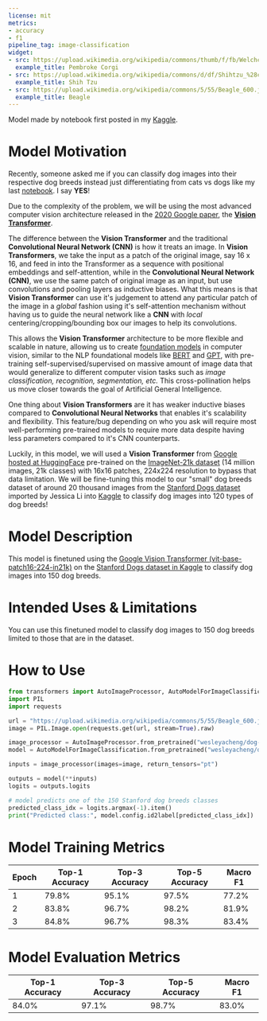 ```yaml
---
license: mit
metrics:
- accuracy
- f1
pipeline_tag: image-classification
widget:
- src: https://upload.wikimedia.org/wikipedia/commons/thumb/f/fb/Welchcorgipembroke.JPG/1200px-Welchcorgipembroke.JPG
  example_title: Pembroke Corgi
- src: https://upload.wikimedia.org/wikipedia/commons/d/df/Shihtzu_%28cropped%29.jpg
  example_title: Shih Tzu
- src: https://upload.wikimedia.org/wikipedia/commons/5/55/Beagle_600.jpg
  example_title: Beagle
---
```


Model made by notebook first posted in my [Kaggle](https://www.kaggle.com/wesleyacheng/dog-breeds-multiclass-image-classification-w-vit).

# Model Motivation

Recently, someone asked me if you can classify dog images into their respective dog breeds instead just differentiating from cats vs dogs like my last [notebook](https://www.kaggle.com/code/wesleyacheng/cat-vs-dog-image-classification-with-cnns). I say **YES**!

Due to the complexity of the problem, we will be using the most advanced computer vision architecture released in the [2020 Google paper](https://arxiv.org/pdf/2010.11929v2.pdf), the [**Vision Transformer**](https://paperswithcode.com/methods/category/vision-transformer).

The difference between the **Vision Transformer** and the traditional **Convolutional Neural Network (CNN)** is how it treats an image. In **Vision Transformers**, we take the input as a patch of the original image, say 16 x 16, and feed in into the Transformer as a sequence with positional embeddings and self-attention, while in the **Convolutional Neural Network (CNN)**, we use the same patch of original image as an input, but use convolutions and pooling layers as inductive biases. What this means is that **Vision Transformer** can use it's judgement to attend any particular patch of the image in a *global* fashion using it's self-attention mechanism without having us to guide the neural network like a **CNN** with *local* centering/cropping/bounding box our images to help its convolutions. 

This allows the **Vision Transformer** architecture to be more flexible and scalable in nature, allowing us to create [foundation models](https://blogs.nvidia.com/blog/2023/03/13/what-are-foundation-models) in computer vision, similar to the NLP foundational models like [BERT](https://paperswithcode.com/method/bert) and [GPT](https://paperswithcode.com/method/gpt), with pre-training self-supervised/supervised on massive amount of image data that would generalize to different computer vision tasks such as *image classification, recognition, segmentation, etc.* This cross-pollination helps us move closer towards the goal of Artificial General Intelligence.

One thing about **Vision Transformers** are it has weaker inductive biases compared to **Convolutional Neural Networks** that enables it's scalability and flexibility. This feature/bug depending on who you ask will require most well-performing pre-trained models to require more data despite having less parameters compared to it's CNN counterparts.

Luckily, in this model, we will used a **Vision Transformer** from [Google hosted at HuggingFace](https://huggingface.co/google/vit-base-patch16-224-in21k) pre-trained on the [ImageNet-21k dataset](https://paperswithcode.com/paper/imagenet-21k-pretraining-for-the-masses) (14 million images, 21k classes) with 16x16 patches, 224x224 resolution to bypass that data limitation. We will be fine-tuning this model to our "small" dog breeds dataset of around 20 thousand images from the [Stanford Dogs dataset](http://vision.stanford.edu/aditya86/ImageNetDogs/) imported by Jessica Li into [Kaggle](https://www.kaggle.com/datasets/jessicali9530/stanford-dogs-dataset) to classify dog images into 120 types of dog breeds!

# Model Description
This model is finetuned using the [Google Vision Transformer (vit-base-patch16-224-in21k)](https://huggingface.co/google/vit-base-patch16-224-in21k) on the [Stanford Dogs dataset in Kaggle](https://www.kaggle.com/datasets/jessicali9530/stanford-dogs-dataset) to classify dog images into 150 dog breeds.

# Intended Uses & Limitations
You can use this finetuned model to classify dog images to 150 dog breeds limited to those that are in the dataset.

# How to Use
```python
from transformers import AutoImageProcessor, AutoModelForImageClassification
import PIL
import requests

url = "https://upload.wikimedia.org/wikipedia/commons/5/55/Beagle_600.jpg"
image = PIL.Image.open(requests.get(url, stream=True).raw)

image_processor = AutoImageProcessor.from_pretrained("wesleyacheng/dog-breeds-multiclass-image-classification-with-vit")
model = AutoModelForImageClassification.from_pretrained("wesleyacheng/dog-breeds-multiclass-image-classification-with-vit")

inputs = image_processor(images=image, return_tensors="pt")

outputs = model(**inputs)
logits = outputs.logits

# model predicts one of the 150 Stanford dog breeds classes
predicted_class_idx = logits.argmax(-1).item()
print("Predicted class:", model.config.id2label[predicted_class_idx])
```

# Model Training Metrics
| Epoch | Top-1 Accuracy |  Top-3 Accuracy | Top-5 Accuracy | Macro F1 |
|-------|----------------|-----------------|----------------|----------|
| 1     | 79.8%          | 95.1%           | 97.5%          | 77.2%    |
| 2     | 83.8%          | 96.7%           | 98.2%          | 81.9%    |
| 3     | 84.8%          | 96.7%           | 98.3%          | 83.4%    |

# Model Evaluation Metrics
| Top-1 Accuracy | Top-3 Accuracy  | Top-5 Accuracy | Macro F1 |
|----------------|-----------------|----------------|----------|
| 84.0%          | 97.1%           | 98.7%          | 83.0%    |